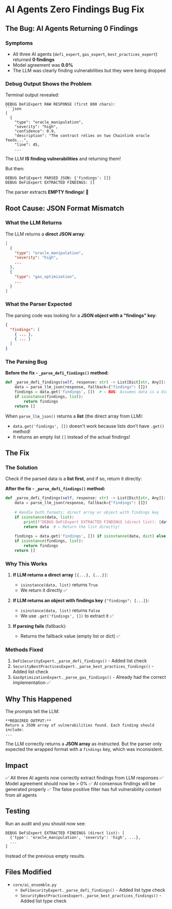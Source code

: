 # AI Agents Zero Findings Bug Fix

## The Bug: AI Agents Returning 0 Findings

### Symptoms
- All three AI agents (`defi_expert`, `gas_expert`, `best_practices_expert`) returned **0 findings**
- Model agreement was **0.0%**
- The LLM was clearly finding vulnerabilities but they were being dropped

### Debug Output Shows the Problem

Terminal output revealed:

```
DEBUG DeFiExpert RAW RESPONSE (first 800 chars):
```json
[
  {
    "type": "oracle_manipulation",
    "severity": "high",
    "confidence": 0.9,
    "description": "The contract relies on two Chainlink oracle feeds...",
    "line": 45,
    ...
```

The LLM **IS finding vulnerabilities** and returning them!

But then:

```
DEBUG DeFiExpert PARSED JSON: {'findings': []}
DEBUG DeFiExpert EXTRACTED FINDINGS: []
```

The parser extracts **EMPTY findings**! 🚨

## Root Cause: JSON Format Mismatch

### What the LLM Returns

The LLM returns a **direct JSON array**:

```json
[
  {
    "type": "oracle_manipulation",
    "severity": "high",
    ...
  },
  {
    "type": "gas_optimization",
    ...
  }
]
```

### What the Parser Expected

The parsing code was looking for a **JSON object with a "findings" key**:

```json
{
  "findings": [
    { ... },
    { ... }
  ]
}
```

### The Parsing Bug

**Before the fix - `_parse_defi_findings()` method:**

```python
def _parse_defi_findings(self, response: str) -> List[Dict[str, Any]]:
    data = parse_llm_json(response, fallback={"findings": []})
    findings = data.get('findings', [])  # ← BUG: Assumes data is a dict!
    if isinstance(findings, list):
        return findings
    return []
```

When `parse_llm_json()` returns a **list** (the direct array from LLM):
- `data.get('findings', [])` doesn't work because lists don't have `.get()` method!
- It returns an empty list `[]` instead of the actual findings!

## The Fix

### The Solution

Check if the parsed data is a **list first**, and if so, return it directly:

**After the fix - `_parse_defi_findings()` method:**

```python
def _parse_defi_findings(self, response: str) -> List[Dict[str, Any]]:
    data = parse_llm_json(response, fallback={"findings": []})
    
    # Handle both formats: direct array or object with findings key
    if isinstance(data, list):
        print(f"DEBUG DeFiExpert EXTRACTED FINDINGS (direct list): {data}")
        return data  # ← Return the list directly!
    
    findings = data.get('findings', []) if isinstance(data, dict) else []
    if isinstance(findings, list):
        return findings
    return []
```

### Why This Works

1. **If LLM returns a direct array** `[{...}, {...}]`:
   - `isinstance(data, list)` returns `True`
   - We return it directly ✅

2. **If LLM returns an object with findings key** `{"findings": [...]}`:
   - `isinstance(data, list)` returns `False`
   - We use `.get('findings', [])` to extract it ✅

3. **If parsing fails** (fallback):
   - Returns the fallback value (empty list or dict) ✅

### Methods Fixed

1. `DeFiSecurityExpert._parse_defi_findings()` - Added list check
2. `SecurityBestPracticesExpert._parse_best_practices_findings()` - Added list check
3. `GasOptimizationExpert._parse_gas_findings()` - Already had the correct implementation ✅

## Why This Happened

The prompts tell the LLM:
```
**REQUIRED OUTPUT:**
Return a JSON array of vulnerabilities found. Each finding should include:
...
```

The LLM correctly returns a **JSON array** as instructed. But the parser only expected the wrapped format with a `findings` key, which was inconsistent.

## Impact

✅ All three AI agents now correctly extract findings from LLM responses
✅ Model agreement should now be > 0%
✅ AI consensus findings will be generated properly
✅ The false positive filter has full vulnerability context from all agents

## Testing

Run an audit and you should now see:

```
DEBUG DeFiExpert EXTRACTED FINDINGS (direct list): [
  {'type': 'oracle_manipulation', 'severity': 'high', ...},
  ...
]
```

Instead of the previous empty results.

## Files Modified

- `core/ai_ensemble.py`
  - `DeFiSecurityExpert._parse_defi_findings()` - Added list type check
  - `SecurityBestPracticesExpert._parse_best_practices_findings()` - Added list type check
